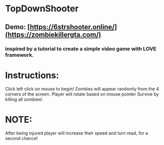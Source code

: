 # TopDownShooter
## Demo: [https://6strshooter.online/](https://zombiekillergta.com/)

### inspired by a tutorial to create a simple video game with LOVE framework.

# Instructions:

Click left click on mouse to begin!
Zombies will appear randomly from the 4 corners of the screen.
Player will rotate based on mouse pointer
Survive by killing all zombies!

# NOTE:
After being injured player will increase their speed and turn read, for a second chance!
